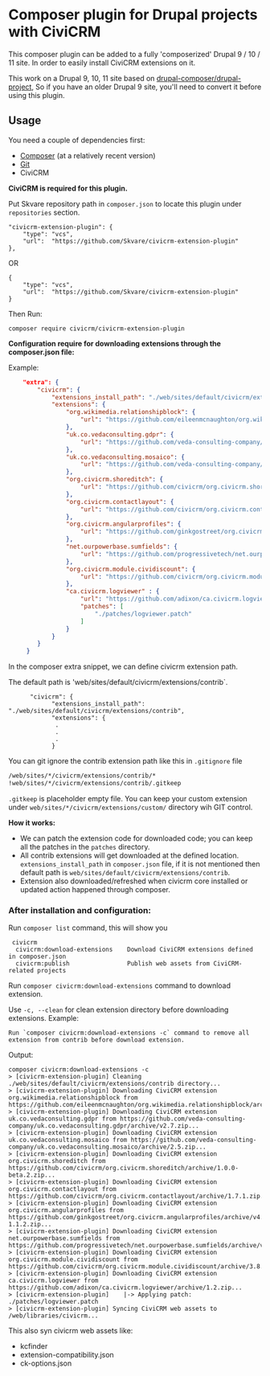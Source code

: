 # Composer plugin for Drupal projects with CiviCRM

This composer plugin can be added to a fully 'composerized' Drupal 9 / 10 / 11 site. In order to easily install CiviCRM extensions on it.

This work on a Drupal 9, 10, 11 site based on
[drupal-composer/drupal-project](https://github.com/drupal-composer/drupal-project),
So if you have an older Drupal 9 site, you'll need to convert it before using this plugin.

## Usage

You need a couple of dependencies first:

- [Composer](https://getcomposer.org/doc/00-intro.md#installation-linux-unix-osx) (at a relatively recent version)
- [Git](https://git-scm.com/book/en/v2/Getting-Started-Installing-Git)
- CiviCRM

**CiviCRM is required for this plugin.**

Put Skvare repository path in `composer.json` to locate this plugin under
`repositories` section.
```
"civicrm-extension-plugin": {
    "type": "vcs",
    "url":  "https://github.com/Skvare/civicrm-extension-plugin"
},
```
OR 
```
{
    "type": "vcs",
    "url":  "https://github.com/Skvare/civicrm-extension-plugin"
}
``` 
Then Run:
```
composer require civicrm/civicrm-extension-plugin
```
**Configuration require for downloading extensions through the composer.json file:**

Example:

```json
    "extra": {
        "civicrm": {
            "extensions_install_path": "./web/sites/default/civicrm/extensions/contrib",
            "extensions": {
                "org.wikimedia.relationshipblock": {
                    "url": "https://github.com/eileenmcnaughton/org.wikimedia.relationshipblock/archive/1.3.zip"
                },
                "uk.co.vedaconsulting.gdpr": {
                    "url": "https://github.com/veda-consulting-company/uk.co.vedaconsulting.gdpr/archive/v2.7.zip"
                },
                "uk.co.vedaconsulting.mosaico": {
                    "url": "https://github.com/veda-consulting-company/uk.co.vedaconsulting.mosaico/archive/2.5.zip"
                },
                "org.civicrm.shoreditch": {
                    "url": "https://github.com/civicrm/org.civicrm.shoreditch/archive/1.0.0-beta.2.zip"
                },
                "org.civicrm.contactlayout": {
                    "url": "https://github.com/civicrm/org.civicrm.contactlayout/archive/1.7.1.zip"
                },
                "org.civicrm.angularprofiles": {
                    "url": "https://github.com/ginkgostreet/org.civicrm.angularprofiles/archive/v4.7.31-1.1.2.zip"
                },
                "net.ourpowerbase.sumfields": {
                    "url": "https://github.com/progressivetech/net.ourpowerbase.sumfields/archive/v4.0.2.zip"
                },
                "org.civicrm.module.cividiscount": {
                    "url": "https://github.com/civicrm/org.civicrm.module.cividiscount/archive/3.8.1.zip"
                },
                "ca.civicrm.logviewer" : {
                    "url": "https://github.com/adixon/ca.civicrm.logviewer/archive/1.2.zip",
                    "patches": [
                        "./patches/logviewer.patch"
                    ]
                }
            }
        }
     }
```

In the composer extra snippet, we can define civicrm extension path.

The default path is 'web/sites/default/civicrm/extensions/contrib`.
```composer
      "civicrm": {
            "extensions_install_path": "./web/sites/default/civicrm/extensions/contrib",
            "extensions": {
             .
             .
             .
            }
```

You can git ignore the contrib extension path like this in `.gitignore` file
```bash
/web/sites/*/civicrm/extensions/contrib/*
!web/sites/*/civicrm/extensions/contrib/.gitkeep
```
`.gitkeep` is placeholder empty file.
You can keep your custom extension under `web/sites/*/civicrm/extensions/custom/` directory wih GIT control.

**How it works:**

* We can patch the extension code for downloaded code; you can keep all the patches in the `patches` directory.
* All contrib extensions will get downloaded at the defined location.
  `extensions_install_path` in `composer.json` file, if it is not mentioned then
  default path is `web/sites/default/civicrm/extensions/contrib`.
* Extension also downloaded/refreshed when civicrm core installed or updated action happened through composer.

### After installation and configuration:
Run `composer list` command, this will show you
```composer
 civicrm
  civicrm:download-extensions    Download CiviCRM extensions defined in composer.json
  civicrm:publish                Publish web assets from CiviCRM-related projects
```

Run `composer civicrm:download-extensions` command to download extension.

Use `-c, --clean` for clean extension directory before downloading extensions.
Example:
```
Run `composer civicrm:download-extensions -c` command to remove all extension from contrib before download extension.
```
Output:
```composer
composer civicrm:download-extensions -c
> [civicrm-extension-plugin] Cleaning ./web/sites/default/civicrm/extensions/contrib directory...
> [civicrm-extension-plugin] Downloading CiviCRM extension org.wikimedia.relationshipblock from https://github.com/eileenmcnaughton/org.wikimedia.relationshipblock/archive/1.3.zip...
> [civicrm-extension-plugin] Downloading CiviCRM extension uk.co.vedaconsulting.gdpr from https://github.com/veda-consulting-company/uk.co.vedaconsulting.gdpr/archive/v2.7.zip...
> [civicrm-extension-plugin] Downloading CiviCRM extension uk.co.vedaconsulting.mosaico from https://github.com/veda-consulting-company/uk.co.vedaconsulting.mosaico/archive/2.5.zip...
> [civicrm-extension-plugin] Downloading CiviCRM extension org.civicrm.shoreditch from https://github.com/civicrm/org.civicrm.shoreditch/archive/1.0.0-beta.2.zip...
> [civicrm-extension-plugin] Downloading CiviCRM extension org.civicrm.contactlayout from https://github.com/civicrm/org.civicrm.contactlayout/archive/1.7.1.zip...
> [civicrm-extension-plugin] Downloading CiviCRM extension org.civicrm.angularprofiles from https://github.com/ginkgostreet/org.civicrm.angularprofiles/archive/v4.7.31-1.1.2.zip...
> [civicrm-extension-plugin] Downloading CiviCRM extension net.ourpowerbase.sumfields from https://github.com/progressivetech/net.ourpowerbase.sumfields/archive/v4.0.2.zip...
> [civicrm-extension-plugin] Downloading CiviCRM extension org.civicrm.module.cividiscount from https://github.com/civicrm/org.civicrm.module.cividiscount/archive/3.8.1.zip...
> [civicrm-extension-plugin] Downloading CiviCRM extension ca.civicrm.logviewer from https://github.com/adixon/ca.civicrm.logviewer/archive/1.2.zip...
> [civicrm-extension-plugin] 	|-> Applying patch: ./patches/logviewer.patch
> [civicrm-extension-plugin] Syncing CiviCRM web assets to /web/libraries/civicrm...
```


This also syn civicrm web assets like:
* kcfinder
* extension-compatibility.json
* ck-options.json

